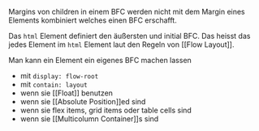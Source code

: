Margins von children in einem BFC werden nicht mit dem Margin eines Elements kombiniert welches einen BFC erschafft.

Das `html` Element definiert den äußersten und initial BFC.
Das heisst das jedes Element im `html` Element laut den Regeln von [[Flow Layout]].

Man kann ein Element ein eigenes BFC machen lassen
- mit `display: flow-root`
- mit `contain: layout`
- wenn sie [[Float]] benutzen
- wenn sie [[Absolute Position]]ed sind
- wenn sie flex items, grid items oder table cells sind
- wenn sie [[Multicolumn Container]]s sind